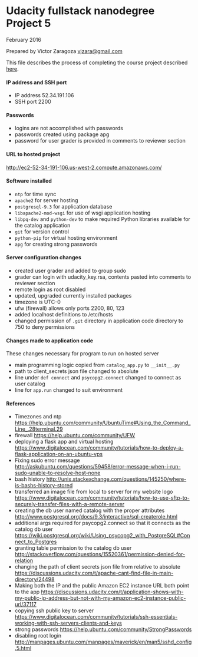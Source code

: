 # Udacity fullstack nanodegree Project 5
February 2016

Prepared by Victor Zaragoza vjzara@gmail.com

This file describes the process of completing the course project described [here][1].

#### IP address and SSH port
* IP address 52.34.191.106
* SSH port 2200

#### Passwords
* logins are not accomplished with passwords
* passwords created using package apg
* password for user grader is provided in comments to reviewer section

#### URL to hosted project
http://ec2-52-34-191-106.us-west-2.compute.amazonaws.com/

#### Software installed
* `ntp` for time sync
* `apache2` for server hosting
* `postgresql-9.3` for application database
* `libapache2-mod-wsgi` for use of wsgi application hosting
* `libpq-dev` and `python-dev` to make required Python libraries available for the catalog application
* `git` for version control
* `python-pip` for virtual hosting environment
* `apg` for creating strong passwords

#### Server configuration changes
* created user grader and added to group sudo
* grader can login with udacity_key.rsa, contents pasted into comments to reviewer section
* remote login as root disabled
* updated, upgraded currently installed packages
* timezone is UTC-0
* ufw (firewall) allows only ports 2200, 80, 123
* added localhost definitions to /etc/hosts
* changed permission of `.git` directory in application code directory to 750 to deny permissions

#### Changes made to application code
These changes necessary for program to run on hosted server
* main programming logic copied from `catalog_app.py` to `__init__.py`
* path to client_secrets json file changed to absolute
* line under `def connect` and `psycopg2.connect` changed to connect as user catalog
* line for `app.run` changed to suit environment

#### References
* Timezones and ntp
https://help.ubuntu.com/community/UbuntuTime#Using_the_Command_Line_.28terminal.29
* firewall
https://help.ubuntu.com/community/UFW
* deploying a flask app and virtual hosting
https://www.digitalocean.com/community/tutorials/how-to-deploy-a-flask-application-on-an-ubuntu-vps
* Fixing sudo error message
http://askubuntu.com/questions/59458/error-message-when-i-run-sudo-unable-to-resolve-host-none
* bash history
http://unix.stackexchange.com/questions/145250/where-is-bashs-history-stored
* transferred an image file from local to server for my website logo
https://www.digitalocean.com/community/tutorials/how-to-use-sftp-to-securely-transfer-files-with-a-remote-server
* creating the db user named catalog with the proper attributes
http://www.postgresql.org/docs/9.3/interactive/sql-createrole.html
* additional args required for psycopg2.connect so that it connects as the catalog db user
https://wiki.postgresql.org/wiki/Using_psycopg2_with_PostgreSQL#Connect_to_Postgres
* granting table permission to the catalog db user
http://stackoverflow.com/questions/15520361/permission-denied-for-relation
* changing the path of client secrets json file from relative to absolute
https://discussions.udacity.com/t/apache-cant-find-file-in-main-directory/24498
* Making both the IP and the public Amazon EC2 instance URL both point to the app
https://discussions.udacity.com/t/application-shows-with-my-public-ip-address-but-not-with-my-amazon-ec2-instance-public-url/37117
* copying ssh public key to server
https://www.digitalocean.com/community/tutorials/ssh-essentials-working-with-ssh-servers-clients-and-keys
* strong passwords
https://help.ubuntu.com/community/StrongPasswords
* disabling root login
http://manpages.ubuntu.com/manpages/maverick/en/man5/sshd_config.5.html


[1]:https://docs.google.com/document/d/1J0gpbuSlcFa2IQScrTIqI6o3dice-9T7v8EDNjJDfUI/pub?embedded=true

